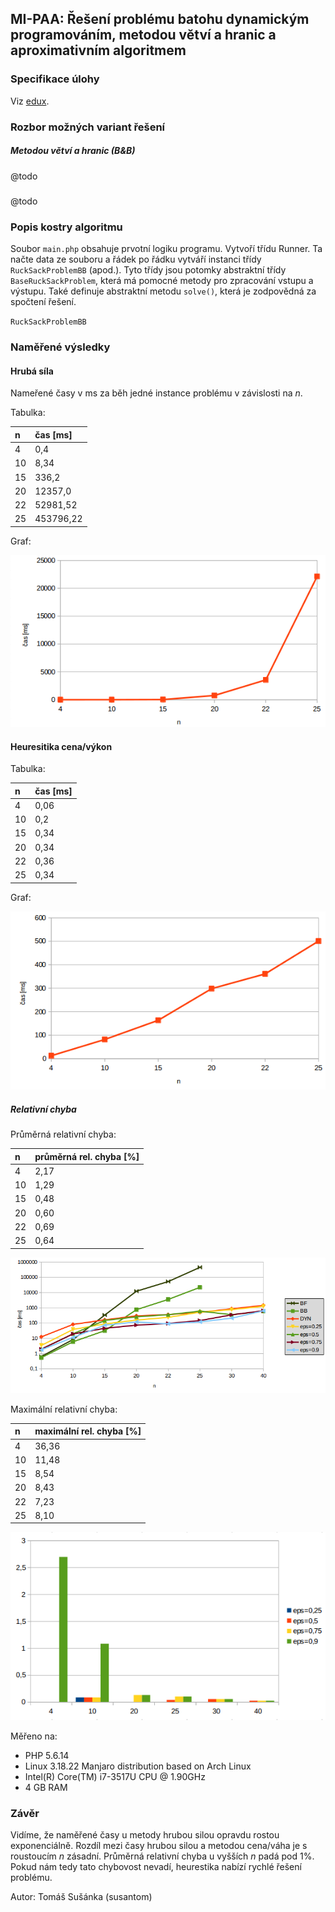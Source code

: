 ## MI-PAA: Řešení problému batohu dynamickým programováním, metodou větví a hranic a aproximativním algoritmem

### Specifikace úlohy
Viz [edux](https://edux.fit.cvut.cz/courses/MI-PAA/tutorials/batoh).

### Rozbor možných variant řešení

##### Metodou větví a hranic (B&B)

##### 

@todo

##### 

@todo

### Popis kostry algoritmu

Soubor `main.php` obsahuje prvotní logiku programu. Vytvoří třídu Runner. Ta načte data ze souboru a řádek po řádku vytváří instanci třídy `RuckSackProblemBB` (apod.). Tyto třídy jsou potomky abstraktní třídy `BaseRuckSackProblem`, která má pomocné metody pro zpracování vstupu a výstupu. Také definuje abstraktní metodu `solve()`, která je zodpovědná za spočtení řešení.

`RuckSackProblemBB`


### Naměřené výsledky

#### Hrubá síla

Nameřené časy v ms za běh jedné instance problému v závislosti na *n*.

Tabulka:

|  n  |    čas [ms] |
|:----|:------------|
|  4  |  0,4    |
| 10  |  8,34   |
| 15  |  336,2    |
| 20  |  12357,0    |
| 22  |  52981,52  |
| 25  |  453796,22 |

Graf:

![](chart1.png)


#### Heuresitika cena/výkon

Tabulka:

|  n  |    čas [ms] |
|:----|:------------|
|  4  |  0,06   |
| 10  |  0,2   |
| 15  |  0,34   |
| 20  |  0,34   |
| 22  |  0,36  |
| 25  |  0,34 |

Graf:

![](chart2.png)

##### Relativní chyba

Průměrná relativní chyba:

|  n  |  průměrná rel. chyba [%] |
|:----|:------------|
| 4 | 2,17 |
| 10 | 1,29 |
| 15 | 0,48 |
| 20 | 0,60 |
| 22 | 0,69 |
| 25 | 0,64 |

![](chart3.png)


Maximální relativní chyba:

|  n  |  maximální rel. chyba [%] |
|:----|:------------|
| 4 | 36,36 |
| 10 | 11,48 |
| 15 | 8,54 |
| 20 | 8,43 |
| 22 | 7,23 |
| 25 | 8,10 |

![](chart4.png)


Měřeno na:

- PHP 5.6.14
- Linux 3.18.22 Manjaro distribution based on Arch Linux
- Intel(R) Core(TM) i7-3517U CPU @ 1.90GHz
- 4 GB RAM

### Závěr

Vidíme, že naměřené časy u metody hrubou silou opravdu rostou exponenciálně. Rozdíl mezi časy hrubou silou a metodou cena/váha je s roustoucím *n* zásadní. Průměrná relativní chyba u vyšších *n* padá pod 1%. Pokud nám tedy tato chybovost nevadí, heurestika nabízí rychlé řešení problému.

Autor: Tomáš Sušánka (susantom)

